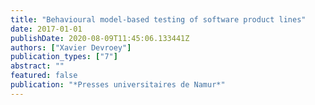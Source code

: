 ```yaml
---
title: "Behavioural model-based testing of software product lines"
date: 2017-01-01
publishDate: 2020-08-09T11:45:06.133441Z
authors: ["Xavier Devroey"]
publication_types: ["7"]
abstract: ""
featured: false
publication: "*Presses universitaires de Namur*"
---
```

